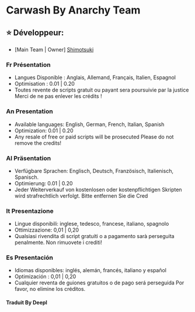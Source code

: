 # Carwash By Anarchy Team

## ⭐ Développeur:
- [Main Team | Owner] <a href="https://github.com/Azk0rn" title="Lien GitHub Shimotsuki">Shimotsuki</a>

### Fr Présentation 
- Langues Disponible : Anglais, Allemand, Français, Italien, Espagnol
- Optimisation : 0.01 | 0.20 
-  Toutes revente de scripts gratuit ou payant sera poursuivie par la justice 
Merci de ne pas enlever les crédits ! 

### An Presentation 
- Available languages: English, German, French, Italian, Spanish
- Optimization: 0.01 | 0.20 
- Any resale of free or paid scripts will be prosecuted 
Please do not remove the credits! 

### Al Präsentation 
- Verfügbare Sprachen: Englisch, Deutsch, Französisch, Italienisch, Spanisch.
- Optimierung: 0.01 | 0.20 
- Jeder Weiterverkauf von kostenlosen oder kostenpflichtigen Skripten wird strafrechtlich verfolgt. 
Bitte entfernen Sie die Cred

### It Presentazione 
- Lingue disponibili: inglese, tedesco, francese, italiano, spagnolo
- Ottimizzazione: 0,01 | 0,20 
- Qualsiasi rivendita di script gratuiti o a pagamento sarà perseguita penalmente. 
Non rimuovete i crediti! 

### Es Presentación 
- Idiomas disponibles: inglés, alemán, francés, italiano y español
- Optimización : 0,01 | 0,20 
- Cualquier reventa de guiones gratuitos o de pago será perseguida 
Por favor, no elimine los créditos. 

#### Traduit By Deepl 
